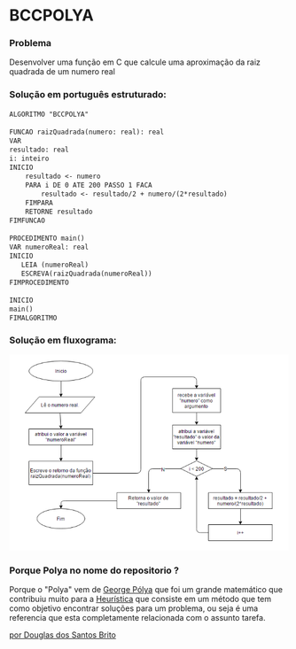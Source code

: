 # BCCPOLYA

### Problema
Desenvolver uma função em C que calcule uma aproximação da raiz quadrada de um numero real

### Solução em português estruturado:
```portugol
ALGORITMO "BCCPOLYA"

FUNCAO raizQuadrada(numero: real): real
VAR
resultado: real
i: inteiro
INICIO
	resultado <- numero
	PARA i DE 0 ATE 200 PASSO 1 FACA
		resultado <- resultado/2 + numero/(2*resultado)
	FIMPARA
	RETORNE resultado
FIMFUNCAO

PROCEDIMENTO main()
VAR numeroReal: real
INICIO
   LEIA (numeroReal)
   ESCREVA(raizQuadrada(numeroReal))
FIMPROCEDIMENTO

INICIO
main()
FIMALGORITMO
```

### Solução em fluxograma:
![Fluxograma](./fluxograma.png "Fluxograma")

### Porque Polya no nome do repositorio ?
Porque o "Polya" vem de [George Pólya](https://pt.wikipedia.org/wiki/George_P%C3%B3lya) que foi um grande matemático que contribuiu muito para a [Heurística](https://pt.wikipedia.org/wiki/Heur%C3%ADstica) que consiste em um método que tem como objetivo encontrar soluções para um problema, ou seja é uma referencia que esta completamente relacionada com o assunto tarefa.

[por Douglas dos Santos Brito](https://github.com/dbrito)